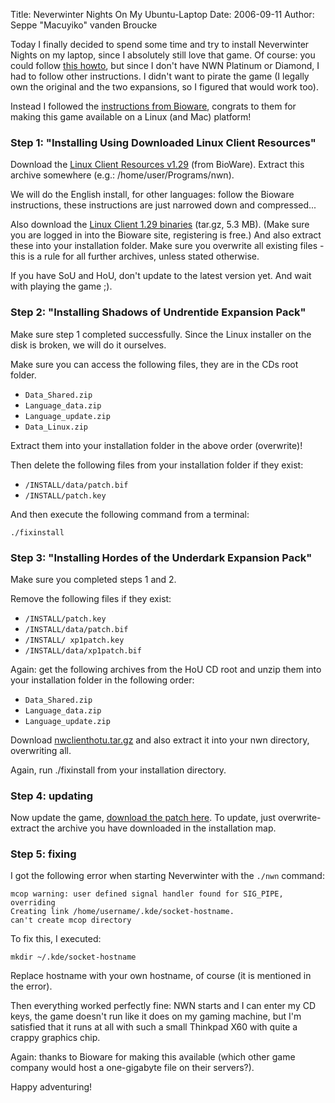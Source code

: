 Title: Neverwinter Nights On My Ubuntu-Laptop
Date: 2006-09-11
Author: Seppe "Macuyiko" vanden Broucke

Today I finally decided to spend some time and try to install Neverwinter Nights on my laptop, since I absolutely still love that game. Of course: you could follow [this howto](http://ubuntuforums.org/showthread.php?t=113259), but since I don't have NWN Platinum or Diamond, I had to follow other instructions. I didn't want to pirate the game (I legally own the original and the two expansions, so I figured that would work too).

Instead I followed the [instructions from Bioware](http://nwn.bioware.com/downloads/linuxclient.html), congrats to them for making this game available on a Linux (and Mac) platform!

### Step 1: "Installing Using Downloaded Linux Client Resources"

Download the [Linux Client Resources v1.29](http://files.bioware.com/neverwinternights/updates/linux/nwresources129.tar.gz) (from BioWare). Extract this archive somewhere (e.g.: /home/user/Programs/nwn).

We will do the English install, for other languages: follow the Bioware instructions, these instructions are just narrowed down and compressed...

Also download the [Linux Client 1.29 binaries](http://files.bioware.com/neverwinternights/updates/linux/nwclient129.tar.gz) (tar.gz, 5.3 MB). (Make sure you are logged in into the Bioware site, registering is free.) And also extract these into your installation folder. Make sure you overwrite all existing files - this is a rule for all further archives, unless stated otherwise.

If you have SoU and HoU, don't update to the latest version yet. And wait with playing the game ;).

### Step 2: "Installing Shadows of Undrentide Expansion Pack"

Make sure step 1 completed successfully. Since the Linux installer on the disk is broken, we will do it ourselves.

Make sure you can access the following files, they are in the CDs root folder.

- `Data_Shared.zip`
- `Language_data.zip`
- `Language_update.zip`
- `Data_Linux.zip`

Extract them into your installation folder in the above order (overwrite)!

Then delete the following files from your installation folder if they exist:

- `/INSTALL/data/patch.bif`
- `/INSTALL/patch.key`

And then execute the following command from a terminal:

    ./fixinstall

### Step 3: "Installing Hordes of the Underdark Expansion Pack"

Make sure you completed steps 1 and 2.

Remove the following files if they exist:

- `/INSTALL/patch.key`
- `/INSTALL/data/patch.bif`
- `/INSTALL/ xp1patch.key`
- `/INSTALL/data/xp1patch.bif`

Again: get the following archives from the HoU CD root and unzip them into your installation folder in the following order:

- `Data_Shared.zip`
- `Language_data.zip`
- `Language_update.zip`

Download [nwclienthotu.tar.gz](http://nwdownloads.bioware.com/neverwinternights/linux/161/nwclienthotu.tar.gz) and also extract it into your nwn directory, overwriting all.

Again, run ./fixinstall from your installation directory.

### Step 4: updating

Now update the game, [download the patch here](http://nwn.bioware.com/support/patch.html). To update, just overwrite-extract the archive you have downloaded in the installation map.

### Step 5: fixing

I got the following error when starting Neverwinter with the `./nwn` command:

    mcop warning: user defined signal handler found for SIG_PIPE, overriding
    Creating link /home/username/.kde/socket-hostname.
    can't create mcop directory

To fix this, I executed:

    mkdir ~/.kde/socket-hostname

Replace hostname with your own hostname, of course (it is mentioned in the error).

Then everything worked perfectly fine: NWN starts and I can enter my CD keys, the game doesn't run like it does on my gaming machine, but I'm satisfied that it runs at all with such a small Thinkpad X60 with quite a crappy graphics chip.

Again: thanks to Bioware for making this available (which other game company would host a one-gigabyte file on their servers?).

Happy adventuring!

